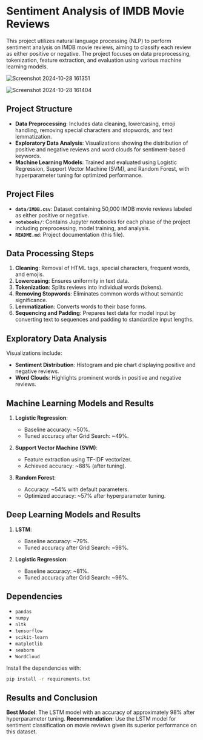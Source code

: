 # Sentiment Analysis of IMDB Movie Reviews

This project utilizes natural language processing (NLP) to perform sentiment analysis on IMDB movie reviews, aiming to classify each review as either positive or negative. The project focuses on data preprocessing, tokenization, feature extraction, and evaluation using various machine learning models.

![Screenshot 2024-10-28 161351](https://github.com/user-attachments/assets/8abfaef9-387d-46c3-8e46-03b6b4c53588)

![Screenshot 2024-10-28 161404](https://github.com/user-attachments/assets/a40c3f14-c575-4958-9780-874bd051ddde)

## Project Structure

- **Data Preprocessing**: Includes data cleaning, lowercasing, emoji handling, removing special characters and stopwords, and text lemmatization.
- **Exploratory Data Analysis**: Visualizations showing the distribution of positive and negative reviews and word clouds for sentiment-based keywords.
- **Machine Learning Models**: Trained and evaluated using Logistic Regression, Support Vector Machine (SVM), and Random Forest, with hyperparameter tuning for optimized performance.
  
## Project Files

- **`data/IMDB.csv`**: Dataset containing 50,000 IMDB movie reviews labeled as either positive or negative.
- **`notebooks/`**: Contains Jupyter notebooks for each phase of the project including preprocessing, model training, and analysis.
- **`README.md`**: Project documentation (this file).

## Data Processing Steps

1. **Cleaning**: Removal of HTML tags, special characters, frequent words, and emojis.
2. **Lowercasing**: Ensures uniformity in text data.
3. **Tokenization**: Splits reviews into individual words (tokens).
4. **Removing Stopwords**: Eliminates common words without semantic significance.
5. **Lemmatization**: Converts words to their base forms.
6. **Sequencing and Padding**: Prepares text data for model input by converting text to sequences and padding to standardize input lengths.

## Exploratory Data Analysis

Visualizations include:
- **Sentiment Distribution**: Histogram and pie chart displaying positive and negative reviews.
- **Word Clouds**: Highlights prominent words in positive and negative reviews.

## Machine Learning Models and Results

1. **Logistic Regression**:
   - Baseline accuracy: ~50%.
   - Tuned accuracy after Grid Search: ~49%.
   
2. **Support Vector Machine (SVM)**:
   - Feature extraction using TF-IDF vectorizer.
   - Achieved accuracy: ~88% (after tuning).
   
3. **Random Forest**:
   - Accuracy: ~54% with default parameters.
   - Optimized accuracy: ~57% after hyperparameter tuning.
  
  ## Deep Learning Models and Results
  
1. **LSTM**:
   - Baseline accuracy: ~79%.
   - Tuned accuracy after Grid Search: ~98%.
  
1. **Logistic Regression**:
   - Baseline accuracy: ~81%.
   - Tuned accuracy after Grid Search: ~96%.
     
## Dependencies

- `pandas`
- `numpy`
- `nltk`
- `tensorflow`
- `scikit-learn`
- `matplotlib`
- `seaborn`
- `WordCloud`

Install the dependencies with:
```bash
pip install -r requirements.txt
```
## Results and Conclusion
**Best Model**: The LSTM model with an accuracy of approximately 98% after hyperparameter tuning.
**Recommendation**: Use the LSTM model for sentiment classification on movie reviews given its superior performance on this dataset.
